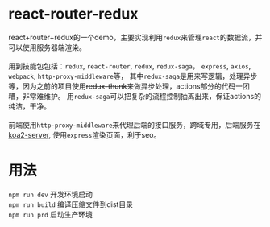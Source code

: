 # react-router-redux
react+router+redux的一个demo，主要实现利用`redux`来管理`react`的数据流，并可以使用服务器端渲染。<br><br>
用到技能包包括：`redux`, `react-router`, `redux`, `redux-saga`， `express`, `axios`, `webpack`, `http-proxy-middleware`等，
其中`redux-saga`是用来写逻辑，处理异步等，因为之前的项目使用~~redux-thunk~~来做异步处理，actions部分的代码一团糟，非常难维护。
用`redux-saga`可以把复杂的流程控制抽离出来，保证actions的纯洁，干净。<br><br>
前端使用`http-proxy-middleware`来代理后端的接口服务，跨域专用，后端服务在[koa2-server](https://github.com/baronhuang/koa2-server),
使用`express`渲染页面，利于seo。

# 用法
`npm run dev` 开发环境启动<br>
`npm run build` 编译压缩文件到dist目录<br>
`npm run prd` 启动生产环境



